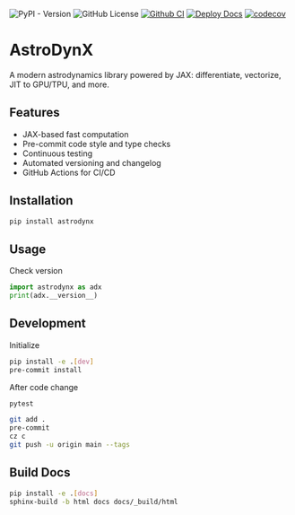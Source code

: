 ![PyPI - Version](https://img.shields.io/pypi/v/astrodynx)
![GitHub License](https://img.shields.io/github/license/pennbay/astrodynx)
[![Github CI](https://github.com/pennbay/astrodynx/actions/workflows/ci.yml/badge.svg)](https://github.com/pennbay/astrodynx/actions/workflows/ci.yml)
[![Deploy Docs](https://github.com/pennbay/astrodynx/actions/workflows/docs.yml/badge.svg)](https://github.com/pennbay/astrodynx/actions/workflows/docs.yml)
[![codecov](https://codecov.io/gh/pennbay/astrodynx/graph/badge.svg?token=CeIVlgbcAs)](https://codecov.io/gh/pennbay/astrodynx)


# AstroDynX

A modern astrodynamics library powered by JAX: differentiate, vectorize, JIT to GPU/TPU, and more.

## Features
- JAX-based fast computation
- Pre-commit code style and type checks
- Continuous testing
- Automated versioning and changelog
- GitHub Actions for CI/CD

## Installation
```bash
pip install astrodynx
```

## Usage
Check version
```python
import astrodynx as adx
print(adx.__version__)
```


## Development
Initialize
```bash
pip install -e .[dev]
pre-commit install
```
After code change
```bash
pytest
```
```bash
git add .
pre-commit
cz c
git push -u origin main --tags
```

## Build Docs
```bash
pip install -e .[docs]
sphinx-build -b html docs docs/_build/html
```
